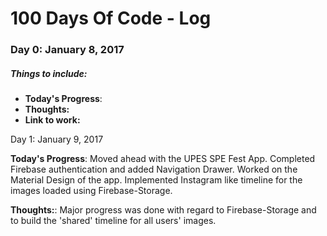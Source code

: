 # 100 Days Of Code - Log

### Day 0: January 8, 2017

##### Things to include:

* **Today's Progress**: 
* **Thoughts:** 
* **Link to work:** 

Day 1: January 9, 2017

**Today's Progress**: Moved ahead with the UPES SPE Fest App. Completed Firebase authentication and added Navigation Drawer. Worked on the Material Design of the app. Implemented Instagram like timeline for the images loaded using Firebase-Storage.

**Thoughts:**: Major progress was done with regard to Firebase-Storage and to build the 'shared' timeline for all users' images.  
